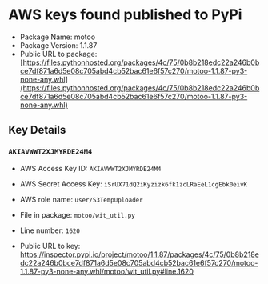 # AWS keys found published to PyPi

* Package Name: motoo
* Package Version: 1.1.87
* Public URL to package: [https://files.pythonhosted.org/packages/4c/75/0b8b218edc22a246b0bce7df871a6d5e08c705abd4cb52bac61e6f57c270/motoo-1.1.87-py3-none-any.whl](https://files.pythonhosted.org/packages/4c/75/0b8b218edc22a246b0bce7df871a6d5e08c705abd4cb52bac61e6f57c270/motoo-1.1.87-py3-none-any.whl)

## Key Details

### `AKIAVWWT2XJMYRDE24M4`

* AWS Access Key ID: `AKIAVWWT2XJMYRDE24M4`
* AWS Secret Access Key: `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` 
* AWS role name: `user/S3TempUploader`
* File in package: `motoo/wit_util.py`
* Line number: `1620`

* Public URL to key: https://inspector.pypi.io/project/motoo/1.1.87/packages/4c/75/0b8b218edc22a246b0bce7df871a6d5e08c705abd4cb52bac61e6f57c270/motoo-1.1.87-py3-none-any.whl/motoo/wit_util.py#line.1620



